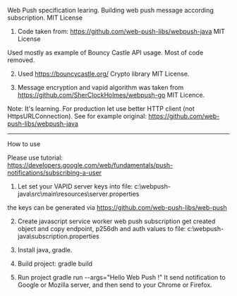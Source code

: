 Web Push specification learing.
Building web push message according subscription.
MIT License


1. Code taken from:
   https://github.com/web-push-libs/webpush-java  MIT License
   
Used mostly as example of Bouncy Castle API usage.
Most of code removed.

2. Used https://bouncycastle.org/ Crypto library MIT License.


3. Message encryption and vapid algorithm was taken from
   https://github.com/SherClockHolmes/webpush-go   MIT Licence.


Note: 
   It's learning. 
   For production let use better HTTP client (not HttpsURLConnection).
   See for example original: https://github.com/web-push-libs/webpush-java
   
---------------------------------------------------------------------------------
How to use

Please use tutorial:
https://developers.google.com/web/fundamentals/push-notifications/subscribing-a-user

1. Let set your VAPID server keys into file: 
  c:\webpush-java\src\main\resources\server.properties
  
the keys can be generated via https://github.com/web-push-libs/web-push

2. Create javascript service worker web push subscription
  get created object and copy endpoint, p256dh and auth values to file:
  c:\webpush-java\subscription.properties

3. Install java, gradle. 

4. Build project:
   gradle build
   
5. Run project gradle run --args="Hello Web Push !"
   It send notification to Google or Mozilla server, and then send to your Chrome or Firefox.
